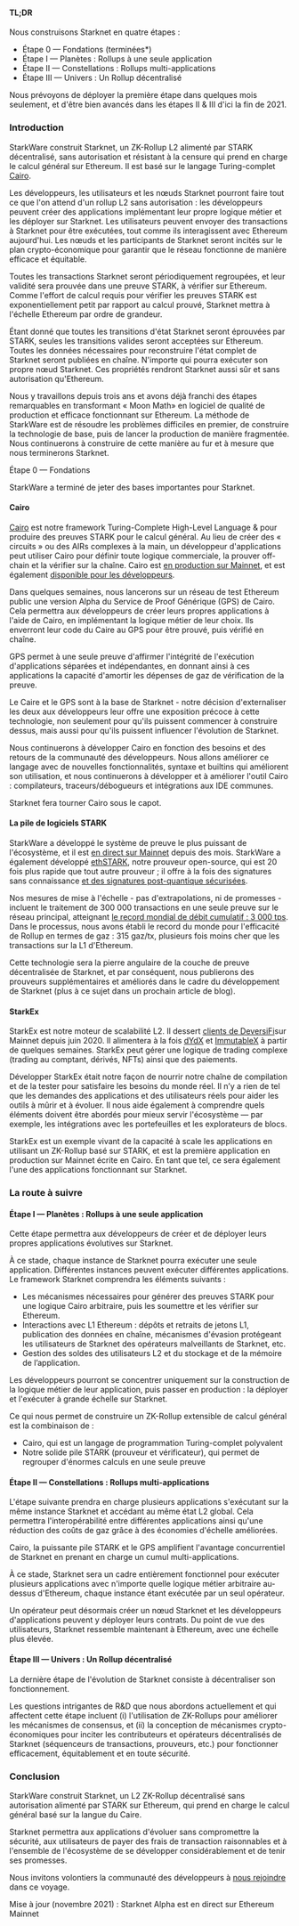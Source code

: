 #### TL;DR

Nous construisons Starknet en quatre étapes :

* Étape 0 — Fondations (terminées*)
* Étape I — Planètes : Rollups à une seule application
* Étape II — Constellations : Rollups multi-applications
* Étape III — Univers : Un Rollup décentralisé

Nous prévoyons de déployer la première étape dans quelques mois seulement, et d'être bien avancés dans les étapes II & III d'ici la fin de 2021.

### Introduction

StarkWare construit Starknet, un ZK-Rollup L2 alimenté par STARK décentralisé, sans autorisation et résistant à la censure qui prend en charge le calcul général sur Ethereum. Il est basé sur le langage Turing-complet [Cairo](https://www.cairo-lang.org/).

Les développeurs, les utilisateurs et les nœuds Starknet pourront faire tout ce que l'on attend d'un rollup L2 sans autorisation : les développeurs peuvent créer des applications implémentant leur propre logique métier et les déployer sur Starknet. Les utilisateurs peuvent envoyer des transactions à Starknet pour être exécutées, tout comme ils interagissent avec Ethereum aujourd'hui. Les nœuds et les participants de Starknet seront incités sur le plan crypto-économique pour garantir que le réseau fonctionne de manière efficace et équitable.

Toutes les transactions Starknet seront périodiquement regroupées, et leur validité sera prouvée dans une preuve STARK, à vérifier sur Ethereum. Comme l'effort de calcul requis pour vérifier les preuves STARK est exponentiellement petit par rapport au calcul prouvé, Starknet mettra à l'échelle Ethereum par ordre de grandeur.

Étant donné que toutes les transitions d'état Starknet seront éprouvées par STARK, seules les transitions valides seront acceptées sur Ethereum. Toutes les données nécessaires pour reconstruire l'état complet de Starknet seront publiées en chaîne. N'importe qui pourra exécuter son propre nœud Starknet. Ces propriétés rendront Starknet aussi sûr et sans autorisation qu'Ethereum.

Nous y travaillons depuis trois ans et avons déjà franchi des étapes remarquables en transformant « Moon Math» en logiciel de qualité de production et efficace fonctionnant sur Ethereum. La méthode de StarkWare est de résoudre les problèmes difficiles en premier, de construire la technologie de base, puis de lancer la production de manière fragmentée. Nous continuerons à construire de cette manière au fur et à mesure que nous terminerons Starknet.

Étape 0 — Fondations

StarkWare a terminé de jeter des bases importantes pour Starknet.

#### Cairo

[Cairo](https://twitter.com/StarkWareLtd/status/1300353049836376066?s=20) est notre framework Turing-Complete High-Level Language & pour produire des preuves STARK pour le calcul général. Au lieu de créer des « circuits » ou des AIRs complexes à la main, un développeur d'applications peut utiliser Cairo pour définir toute logique commerciale, la prouver off-chain et la vérifier sur la chaîne. Cairo est [en production sur Mainnet](https://twitter.com/StarkWareLtd/status/1320695603492507648?s=20), et est également [disponible pour les développeurs](http://cairo-lang.org/).

Dans quelques semaines, nous lancerons sur un réseau de test Ethereum public une version Alpha du Service de Proof Générique (GPS) de Cairo. Cela permettra aux développeurs de créer leurs propres applications à l'aide de Cairo, en implémentant la logique métier de leur choix. Ils enverront leur code du Caire au GPS pour être prouvé, puis vérifié en chaîne.

GPS permet à une seule preuve d'affirmer l'intégrité de l'exécution d'applications séparées et indépendantes, en donnant ainsi à ces applications la capacité d'amortir les dépenses de gaz de vérification de la preuve.

Le Caire et le GPS sont à la base de Starknet - notre décision d'externaliser les deux aux développeurs leur offre une exposition précoce à cette technologie, non seulement pour qu'ils puissent commencer à construire dessus, mais aussi pour qu'ils puissent influencer l'évolution de Starknet.

Nous continuerons à développer Cairo en fonction des besoins et des retours de la communauté des développeurs. Nous allons améliorer ce langage avec de nouvelles fonctionnalités, syntaxe et builtins qui améliorent son utilisation, et nous continuerons à développer et à améliorer l'outil Cairo : compilateurs, traceurs/débogueurs et intégrations aux IDE communes.

Starknet fera tourner Cairo sous le capot.

#### La pile de logiciels STARK

StarkWare a développé le système de preuve le plus puissant de l'écosystème, et il est [en direct sur Mainnet](https://medium.com/starkware/starks-over-mainnet-b83e63db04c0) depuis des mois. StarkWare a également développé [ethSTARK](https://twitter.com/StarkWareLtd/status/1264911004099543040?s=20), notre prouveur open-source, qui est 20 fois plus rapide que tout autre prouveur ; il offre à la fois des signatures sans connaissance [et des signatures post-quantique sécurisées](https://twitter.com/StarkWareLabs/status/1331930111227080709).

Nos mesures de mise à l'échelle - pas d'extrapolations, ni de promesses - incluent le traitement de 300 000 transactions en une seule preuve sur le réseau principal, atteignant [le record mondial de débit cumulatif : 3 000 tps](https://twitter.com/StarkWareLtd/status/1287770381525422082?s=20). Dans le processus, nous avons établi le record du monde pour l'efficacité de Rollup en termes de gaz : 315 gaz/tx, plusieurs fois moins cher que les transactions sur la L1 d'Ethereum.

Cette technologie sera la pierre angulaire de la couche de preuve décentralisée de Starknet, et par conséquent, nous publierons des prouveurs supplémentaires et améliorés dans le cadre du développement de Starknet (plus à ce sujet dans un prochain article de blog).

#### StarkEx

StarkEx est notre moteur de scalabilité L2. Il dessert [clients de DeversiFi](https://twitter.com/deversifi)sur Mainnet depuis juin 2020. Il alimentera à la fois [dYdX](https://twitter.com/dydxprotocol) et [ImmutableX](https://twitter.com/Immutable) à partir de quelques semaines. StarkEx peut gérer une logique de trading complexe (trading au comptant, dérivés, NFTs) ainsi que des paiements.

Développer StarkEx était notre façon de nourrir notre chaîne de compilation et de la tester pour satisfaire les besoins du monde réel. Il n’y a rien de tel que les demandes des applications et des utilisateurs réels pour aider les outils à mûrir et à évoluer. Il nous aide également à comprendre quels éléments doivent être abordés pour mieux servir l'écosystème — par exemple, les intégrations avec les portefeuilles et les explorateurs de blocs.

StarkEx est un exemple vivant de la capacité à scale les applications en utilisant un ZK-Rollup basé sur STARK, et est la première application en production sur Mainnet écrite en Cairo. En tant que tel, ce sera également l'une des applications fonctionnant sur Starknet.

### La route à suivre

#### Étape I — Planètes : Rollups à une seule application

Cette étape permettra aux développeurs de créer et de déployer leurs propres applications évolutives sur Starknet.

À ce stade, chaque instance de Starknet pourra exécuter une seule application. Différentes instances peuvent exécuter différentes applications.\
Le framework Starknet comprendra les éléments suivants :

* Les mécanismes nécessaires pour générer des preuves STARK pour une logique Cairo arbitraire, puis les soumettre et les vérifier sur Ethereum.
* Interactions avec L1 Ethereum : dépôts et retraits de jetons L1, publication des données en chaîne, mécanismes d'évasion protégeant les utilisateurs de Starknet des opérateurs malveillants de Starknet, etc.
* Gestion des soldes des utilisateurs L2 et du stockage et de la mémoire de l’application.

Les développeurs pourront se concentrer uniquement sur la construction de la logique métier de leur application, puis passer en production : la déployer et l'exécuter à grande échelle sur Starknet.

Ce qui nous permet de construire un ZK-Rollup extensible de calcul général est la combinaison de :

* Cairo, qui est un langage de programmation Turing-complet polyvalent
* Notre solide pile STARK (prouveur et vérificateur), qui permet de regrouper d'énormes calculs en une seule preuve

#### Étape II — Constellations : Rollups multi-applications

L'étape suivante prendra en charge plusieurs applications s'exécutant sur la même instance Starknet et accédant au même état L2 global. Cela permettra l'interopérabilité entre différentes applications ainsi qu'une réduction des coûts de gaz grâce à des économies d'échelle améliorées.

Cairo, la puissante pile STARK et le GPS amplifient l'avantage concurrentiel de Starknet en prenant en charge un cumul multi-applications.

À ce stade, Starknet sera un cadre entièrement fonctionnel pour exécuter plusieurs applications avec n'importe quelle logique métier arbitraire au-dessus d'Ethereum, chaque instance étant exécutée par un seul opérateur.

Un opérateur peut désormais créer un nœud Starknet et les développeurs d'applications peuvent y déployer leurs contrats. Du point de vue des utilisateurs, Starknet ressemble maintenant à Ethereum, avec une échelle plus élevée.

#### Étape III — Univers : Un Rollup décentralisé

La dernière étape de l'évolution de Starknet consiste à décentraliser son fonctionnement.

Les questions intrigantes de R&D que nous abordons actuellement et qui affectent cette étape incluent (i) l'utilisation de ZK-Rollups pour améliorer les mécanismes de consensus, et (ii) la conception de mécanismes crypto-économiques pour inciter les contributeurs et opérateurs décentralisés de Starknet (séquenceurs de transactions, prouveurs, etc.) pour fonctionner efficacement, équitablement et en toute sécurité.

### Conclusion

StarkWare construit Starknet, un L2 ZK-Rollup décentralisé sans autorisation alimenté par STARK sur Ethereum, qui prend en charge le calcul général basé sur la langue du Caire.

Starknet permettra aux applications d'évoluer sans compromettre la sécurité, aux utilisateurs de payer des frais de transaction raisonnables et à l'ensemble de l'écosystème de se développer considérablement et de tenir ses promesses.

Nous invitons volontiers la communauté des développeurs à [nous rejoindre](https://twitter.com/StarkWareLtd) dans ce voyage.

Mise à jour (novembre 2021) : Starknet Alpha est en direct sur Ethereum Mainnet